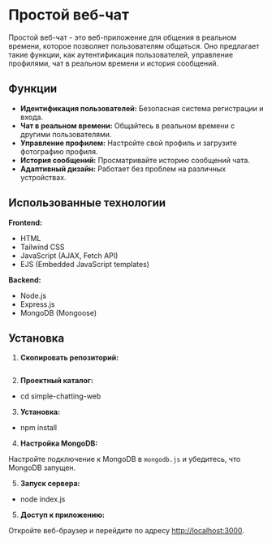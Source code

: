 # Простой веб-чат

Простой веб-чат - это веб-приложение для общения в реальном времени, которое позволяет пользователям общаться. Оно предлагает такие функции, как аутентификация пользователей, управление профилями, чат в реальном времени и история сообщений.

## Функции

- **Идентификация пользователей:** Безопасная система регистрации и входа.
- **Чат в реальном времени:** Общайтесь в реальном времени с другими пользователями.
- **Управление профилем:** Настройте свой профиль и загрузите фотографию профиля.
- **История сообщений:** Просматривайте историю сообщений чата.
- **Адаптивный дизайн:** Работает без проблем на различных устройствах.

## Использованные технологии

**Frontend:**

- HTML
- Tailwind CSS
- JavaScript (AJAX, Fetch API)
- EJS (Embedded JavaScript templates)

**Backend:**

- Node.js
- Express.js
- MongoDB (Mongoose)


## Установка

1. **Скопировать репозиторий:**

   ```https://github.com/Mikeli8/appnew

   ```

2. **Проектный каталог:**

- cd simple-chatting-web

3. **Установка:**

- npm install

4. **Настройка MongoDB:**

Настройте подключение к MongoDB в `mongodb.js` и убедитесь, что MongoDB запущен.

5. **Запуск сервера:**

- node index.js

5. **Доступ к приложению:**

Откройте веб-браузер и перейдите по адресу [http://localhost:3000](http://localhost:3000).